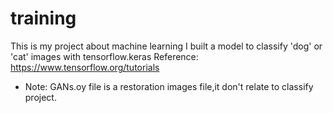 # training
This is my project about machine learning
I built a model to classify 'dog' or 'cat' images  with tensorflow.keras
Reference: https://www.tensorflow.org/tutorials
- Note: GANs.oy file is a restoration images file,it don't relate to classify project.
